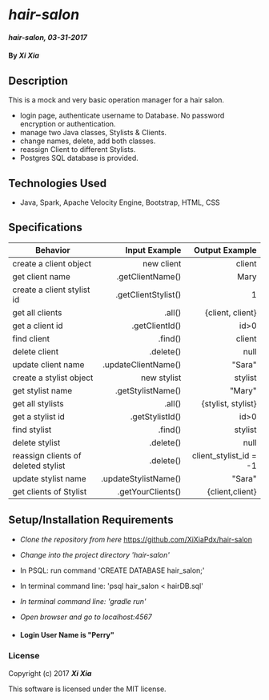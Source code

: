 # _hair-salon_

#### _hair-salon, 03-31-2017_

#### By _**Xi Xia**_

## Description

This is a mock and very basic operation manager for a hair salon.  

- login page, authenticate username to Database. No password encryption or authentication.
- manage two Java classes, Stylists & Clients.
- change names, delete, add both classes.
- reassign Client to different Stylists.
- Postgres SQL database is provided.

## Technologies Used
- Java, Spark, Apache Velocity Engine, Bootstrap, HTML, CSS

## Specifications

| Behavior                   | Input Example     | Output Example    |
| -------------------------- | -----------------:| -----------------:|
|create a client object|new client|client|
|get client name|.getClientName()|Mary|
|create a client stylist id|.getClientStylist()|1|
|get all clients|.all()|{client, client}|
|get a client  id|.getClientId()| id>0|
|find client  |.find()| client|
|delete client  |.delete()| null|
|update client name  |.updateClientName()| "Sara"|
|create a stylist object|new stylist|stylist|
|get stylist name|.getStylistName()|"Mary"|
|get all stylists|.all()|{stylist, stylist}|
|get a stylist  id|.getStylistId()| id>0|
|find stylist  |.find()| stylist|
|delete stylist  |.delete()| null|
|reassign clients of deleted stylist |.delete()| client_stylist_id = -1|
|update stylist name  |.updateStylistName()| "Sara"|
|get clients of Stylist  |.getYourClients()| {client,client}|



## Setup/Installation Requirements

* _Clone the repository from here_ https://github.com/XiXiaPdx/hair-salon
* _Change into the project directory 'hair-salon'_
* In PSQL: run command 'CREATE DATABASE hair_salon;'
* In terminal command line: 'psql hair_salon < hairDB.sql'
* _In terminal command line: 'gradle run'_
* _Open browser and go to localhost:4567_

* #### Login User Name is "Perry" 

### License

Copyright (c) 2017 **_Xi Xia_**

This software is licensed under the MIT license.

